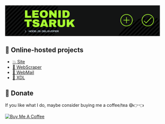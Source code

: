 [![Header](https://raw.githubusercontent.com/NightStrang6r/nightstrang6r/main/assets/header.png)](https://leoit.dev)

## 👀 Online-hosted projects
- [💥 Site](https://leoit.dev "Personal site")
- [🚀 WebScraper](https://scraper.leoit.dev "Web Scraper")
- [📧 WebMail](https://mail.leoit.dev "Web Mail")
- [🤖 XDL](https://xdl.leoit.dev "XDL")

## 🎁 Donate
If you like what I do, maybe consider buying me a coffee/tea 😅👉👈

<a href="https://www.buymeacoffee.com/nightstrang6r" target="_blank"><img src="https://cdn.buymeacoffee.com/buttons/v2/default-red.png" alt="Buy Me A Coffee" width="150" /></a>